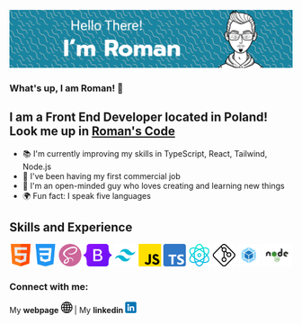 ![Banner](./images/banner.png)

### What's up, I am Roman! 👋

## I am a Front End Developer located in Poland! Look me up in **[Roman's Code](https://romanscode.com/)**

- 📚 I'm currently improving my skills in TypeScript, React, Tailwind, Node.js
- 🔎 I've been having my first commercial job
- 🎨 I'm an open-minded guy who loves creating and learning new things
- 🌍 Fun fact: I speak five languages

## Skills and Experience

<p>
  <img src="./images/html.png" height="40" alt="javascript" style="max-width: 100%;">
  <img src="./images/css-3.png" height="40" alt="javascript" style="max-width: 100%;">
  <img src="./images/sass.png" height="40" alt="javascript" style="max-width: 100%;">
  <img src="./images/bootstrap.png" height="40" alt="javascript" style="max-width: 100%;">
  <img src="./images/tailwind.png" height="40" alt="javascript" style="max-width: 100%;">
  <img src="./images/js.png" height="40" alt="javascript" style="max-width: 100%;">
  <img src="./images/typescript.png" height="40" alt="javascript" style="max-width: 100%;">
  <img src="./images/physics.png" height="40" alt="javascript" style="max-width: 100%;">
  <img src="./images/git.png" height="40" alt="javascript" style="max-width: 100%;">
  <img src="./images/webpack.png" height="40" alt="javascript" style="max-width: 100%;">
  <img src="./images/nodejs.png" height="40" alt="javascript" style="max-width: 100%;">
</p>

### Connect with me:

My **webpage** [![website](./images/website.png)][1] | My **linkedin** [![linkedin](./images/linkedin.png)][2]

[1]: https://romanscode.com/
[2]: https://www.linkedin.com/in/roman-isopenko/
